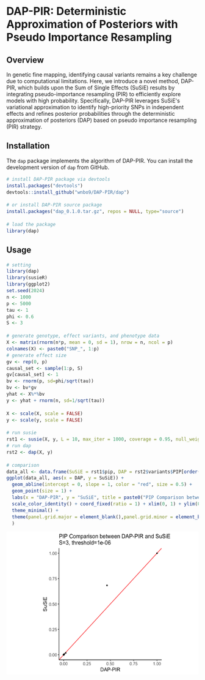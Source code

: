 # DAP-PIR: Deterministic Approximation of Posteriors with Pseudo Importance Resampling

## Overview

In genetic fine mapping, identifying causal variants remains a key challenge due to computational limitations. Here, we introduce a novel method, DAP-PIR, which builds upon the Sum of Single Effects (SuSiE) results by integrating pseudo-importance resampling (PIR) to efficiently explore models with high probability. Specifically, DAP-PIR leverages SuSiE's variational approximation to identify high-priority SNPs in independent effects and refines posterior probabilities through the deterministic approximation of posteriors (DAP) based on pseudo importance resampling (PIR) strategy.

## Installation

The `dap` package implements the algorithm of DAP-PIR. You can install the development version of `dap` from GitHub.

``` r
# install DAP-PIR package via devtools
install.packages("devtools")
devtools::install_github("wnbo9/DAP-PIR/dap")

# or install DAP-PIR source package
install.packages("dap_0.1.0.tar.gz", repos = NULL, type="source")

# load the package
library(dap)
```

## Usage
``` r
# setting
library(dap)
library(susieR)
library(ggplot2)
set.seed(2024)
n <- 1000
p <- 5000
tau <- 1
phi <- 0.6
S <- 3

# generate genotype, effect variants, and phenotype data
X <- matrix(rnorm(n*p, mean = 0, sd = 1), nrow = n, ncol = p)
colnames(X) <- paste0("SNP_", 1:p)
# generate effect size
gv <- rep(0, p)
causal_set <- sample(1:p, S)
gv[causal_set] <- 1
bv <- rnorm(p, sd=phi/sqrt(tau))
bv <- bv*gv
yhat <- X%*%bv
y <- yhat + rnorm(n, sd=1/sqrt(tau))

X <- scale(X, scale = FALSE)
y <- scale(y, scale = FALSE)

# run susie
rst1 <- susie(X, y, L = 10, max_iter = 1000, coverage = 0.95, null_weight = (1-1/p)^p)
# run dap
rst2 <- dap(X, y)

# comparison
data_all <- data.frame(SuSiE = rst1$pip, DAP = rst2$variants$PIP[order(as.numeric(gsub("SNP_", "", rst2$variants$SNP)))])
ggplot(data_all, aes(x = DAP, y = SuSiE)) +
  geom_abline(intercept = 0, slope = 1, color = "red", size = 0.5) +
  geom_point(size = 1) +
  labs(x = "DAP-PIR", y = "SuSiE", title = paste0("PIP Comparison between DAP-PIR and SuSiE\nS=", S, ", threshold=", 1e-6)) +
  scale_color_identity() + coord_fixed(ratio = 1) + xlim(0, 1) + ylim(0, 1) +
  theme_minimal() +
  theme(panel.grid.major = element_blank(),panel.grid.minor = element_blank(),panel.border = element_blank(),axis.line = element_line(color = "black"),axis.title.x = element_text(size = 12, hjust = 0.5),axis.title.y = element_text(size = 12, angle = 90),axis.text = element_text(size = 10),axis.ticks = element_line(color = "black")
  )
```
<div style="text-align: center;">
  <img src="simulation/plot_usage.png" alt="PIP Comparison Plot" width="577" height="374">
</div>